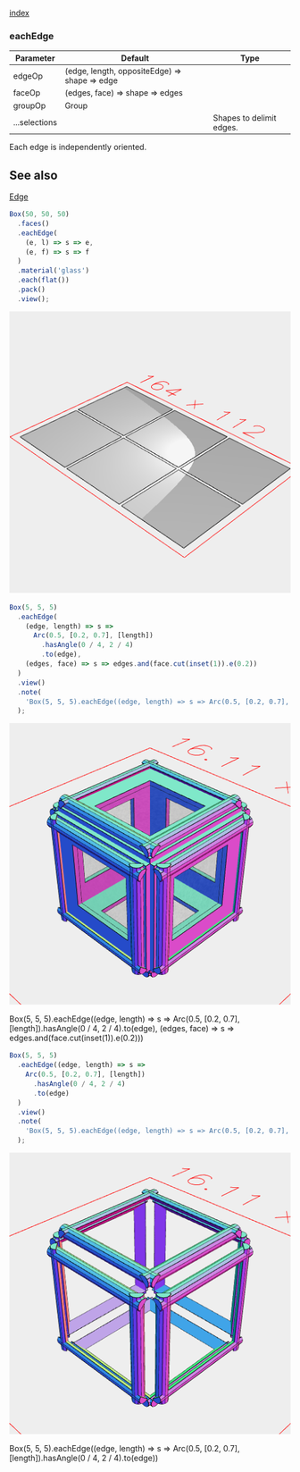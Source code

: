 [index](../../nb/api/index.md)
### eachEdge
Parameter|Default|Type
---|---|---
edgeOp|(edge, length, oppositeEdge) => shape => edge|
faceOp|(edges, face) => shape => edges|
groupOp|Group|
...selections||Shapes to delimit edges.

Each edge is independently oriented.

## See also
[Edge](../../nb/api/Edge.md)

```JavaScript
Box(50, 50, 50)
  .faces()
  .eachEdge(
    (e, l) => s => e,
    (e, f) => s => f
  )
  .material('glass')
  .each(flat())
  .pack()
  .view();
```

![Image](eachEdge.md.0.png)

```JavaScript
Box(5, 5, 5)
  .eachEdge(
    (edge, length) => s =>
      Arc(0.5, [0.2, 0.7], [length])
        .hasAngle(0 / 4, 2 / 4)
        .to(edge),
    (edges, face) => s => edges.and(face.cut(inset(1)).e(0.2))
  )
  .view()
  .note(
    'Box(5, 5, 5).eachEdge((edge, length) => s => Arc(0.5, [0.2, 0.7], [length]).hasAngle(0 / 4, 2 / 4).to(edge), (edges, face) => s => edges.and(face.cut(inset(1)).e(0.2)))'
  );
```

![Image](eachEdge.md.1.png)

Box(5, 5, 5).eachEdge((edge, length) => s => Arc(0.5, [0.2, 0.7], [length]).hasAngle(0 / 4, 2 / 4).to(edge), (edges, face) => s => edges.and(face.cut(inset(1)).e(0.2)))

```JavaScript
Box(5, 5, 5)
  .eachEdge((edge, length) => s =>
    Arc(0.5, [0.2, 0.7], [length])
      .hasAngle(0 / 4, 2 / 4)
      .to(edge)
  )
  .view()
  .note(
    'Box(5, 5, 5).eachEdge((edge, length) => s => Arc(0.5, [0.2, 0.7], [length]).hasAngle(0 / 4, 2 / 4).to(edge))'
  );
```

![Image](eachEdge.md.2.png)

Box(5, 5, 5).eachEdge((edge, length) => s => Arc(0.5, [0.2, 0.7], [length]).hasAngle(0 / 4, 2 / 4).to(edge))
